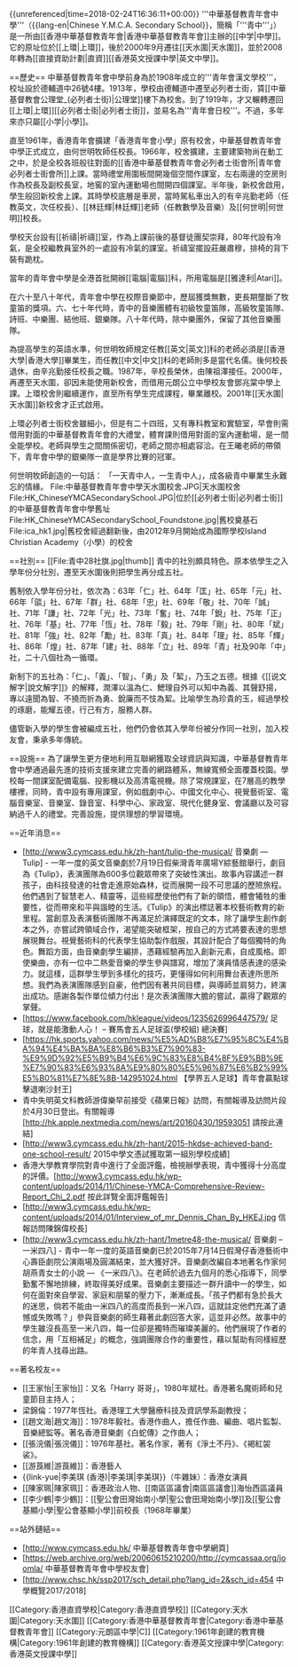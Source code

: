 {{unreferenced|time=2018-02-24T16:36:11+00:00}}
'''中華基督教青年會中學'''（{{lang-en|Chinese Y.M.C.A. Secondary School}}，簡稱「'''青中'''」）是一所由[[香港中華基督教青年會|香港中華基督教青年會]]主辦的[[中学|中學]]。它的原址位於[[上環|上環]]，後於2000年9月遷往[[天水圍|天水圍]]，並於2008年轉為[[直接資助計劃|直資]][[香港英文授課中學|英文中學]]。

==歷史==
中華基督教青年會中學前身為於1908年成立的'''青年會漢文學校'''，校址設於德輔道中26號4樓。1913年，學校由德輔道中遷至必列者士街，賃[[中華基督教會公理堂_(必列者士街)|公理堂]]樓下為校舍。到了1919年，才又輾轉遷回[[上環|上環]][[必列者士街|必列者士街]]，並易名為'''青年會日校'''。不過，多年來亦只屬[[小学|小學]]。

直至1961年，香港青年會擴建「香港青年會小學」原有校舍，中華基督教青年會中學正式成立，由何世明牧師任校長。1966年，校舍擴建，主要建築物尚在動工之中，於是全校各班般往對面的[[香港中華基督教青年會必列者士街會所|青年會必列者士街會所]]上課。當時禮堂用圍板間開幾個空間作課室，左右兩邊的空房則作為校長及副校長室，地窖的室內運動場也間開四個課室。半年後，新校舍啟用，學生般回新校舍上課。其時學校底層是車房，當時駕私車出入的有辛兆勤老師（任教英文，次任校長）、[[林廷輝|林廷輝]]老師（任教數學及音樂）及[[何世明|何世明]]校長。

學校天台設有[[祈禱|祈禱]]室，作為上課前後的基督徒團契崇拜，80年代設有冷氣，是全校繼教員室外的一處設有冷氣的課室。祈禱室擺設莊嚴肅穆，排椅的背下裝有跪枕。

當年的青年會中學是全港首批開辦[[電腦|電腦]]科，所用電腦是[[雅達利|Atari]]。

在六十至八十年代，青年會中學在校際音樂節中，歷屆獲獎無數，更長期壟斷了牧童笛的獎項。六、七十年代時，青中的音樂團體有初級牧童笛隊，高級牧童笛隊、詩班、中樂團、結他班、銀樂隊。八十年代時，除中樂團外，保留了其他音樂團隊。

為提高學生的英語水準，何世明牧師規定任教[[英文|英文]]科的老師必須是[[香港大學|香港大學]]畢業生，而任教[[中文|中文]]科的老師則多是當代名儒。後何校長退休，由辛兆勤接任校長之職。1987年，辛校長榮休，由陳祖澤接任。2000年，再遷至天水圍，卻因未能使用新校舍，而借用元朗公立中學校友會鄧兆棠中學上課。上環校舍則繼續運作，直至所有學生完成課程，畢業離校。2001年[[天水圍|天水圍]]新校舍才正式啟用。

上環必列者士街校舍雖細小，但是有二十四班，又有專科教室和實驗室，早會則需借用對面的中華基督教青年會的大禮堂，體育課則借用對面的室內運動場，是一間全能學校。老師與學生之間關係密切，老師之間亦相處容洽。在王曦老師的帶領下，青年會中學的銀樂隊一直是學界比賽的冠軍。

何世明牧師創造的一句話： 「一天青中人，一生青中人」，成各級青中畢業生永難忘的情緣。
<gallery>
File:中華基督教青年會中學天水圍校舍.JPG|天水圍校舍
File:HK_ChineseYMCASecondarySchool.JPG|位於[[必列者士街|必列者士街]]的中華基督教青年會中學舊址
File:HK_ChineseYMCASecondarySchool_Foundstone.jpg|舊校奠基石
File:ica_hk1.jpg|舊校舍經過翻新後，由2012年9月開始成為國際學校Island Christian Academy（小學）的校舍
</gallery>

==社別==
[[File:青中28社旗.jpg|thumb]]
青中的社別頗具特色。原本依學生之入學年份分社別，遷至天水圍後則把學生再分成五社。

舊制依入學年份分社，依次為：63年「仁」社、64年「匡」社、65年「元」社、66年「燄」社、67年「群」社、68年「忠」社、69年「敬」社、70年「誠」社、71年「謙」社、72年「光」社、73年「奮」社、74年「銳」社、75年「正」社、76年「基」社、77年「恆」社、78年「毅」社、79年「剛」社、80年「斌」社、81年「強」社、82年「勵」社、83年「真」社、84年「理」社、85年「輝」社、86年「煌」社、87年「建」社、88年「立」社、89年「青」社及90年「中」社，二十八個社為一循環。

新制下的五社為：「仁」、「義」、「智」、「勇」及「絜」，乃玉之五德。根據《[[说文解字|說文解字]]》的解釋，潤澤以溫為仁、鰓理自外可以知中為義、其聲舒揚，專以遠聞為智、不撓而折為勇、銳廉而不忮為絜。比喻學生為珍貴的玉，經過學校的琢磨，能耀五德，行己有方，服務人群。

儘管新入學的學生會被編成五社，他們仍會依其入學年份被分作同一社別，加入校友會，秉承多年傳統。

==設施==
為了讓學生更方便地利用互聯網獲取全球資訊與知識，中華基督教青年會中學通過最先進的技術支援來建立完善的網路體系，無線寬頻全面覆蓋校園。學校每一間課室配備電腦、投影機以及高清電視機。除了常規課室，在7層高的教學樓裡，同時，青中設有專用課室，例如戲劇中心、中國文化中心、視覺藝術室、電腦音樂室、音樂室、錄音室、科學中心、家政室、現代化健身室、會議廳以及可容納過千人的禮堂。完善設施，提供理想的學習環境。

==近年消息==
* [http://www3.cymcass.edu.hk/zh-hant/tulip-the-musical/ 音樂劇 — Tulip] - 一年一度的英文音樂劇於7月19日假柴灣青年廣場Y綜藝館舉行，劇目為《Tulip》，表演團隊為600多位觀眾帶來了突破性演出。故事內容講述一群孩子，由科技發達的社會走進原始森林，從而展開一段不可思議的歷險旅程。他們遇到了智慧老人、精靈等，這些經歷使他們有了新的領悟，體會犧牲的重要性，從而帶來和平與諧睦的生活。《Tulip》的演出標誌著本校藝術教育的新里程。當創意及表演藝術團隊不再滿足於演繹既定的文本，除了讓學生創作劇本之外，亦嘗試跨領域合作，渴望能突破框架，按自己的方式將要表達的思想展現舞台。視覺藝術科的代表學生協助製作戲服，其設計配合了每個獨特的角色。舞蹈方面，由音樂劇學生編排，憑藉經驗再加入創新元素，自成風格。即使樂曲，亦有一位中二熱愛音樂的學生參與譜寫，增加了演員情感表達的感染力。就這樣，這群學生學到多樣化的技巧，更懂得如何利用舞台表達所思所想。我們為表演團隊感到自豪，他們因有著共同目標，與導師並肩努力，終演出成功。感謝各製作單位傾力付出！是次表演團隊大膽的嘗試，贏得了觀眾的掌聲。
* [https://www.facebook.com/hkleague/videos/1235626996447579/ 足球，就是能激動人心！ – 賽馬會五人足球盃(學校組) 總決賽]
* [https://hk.sports.yahoo.com/news/%E5%AD%B8%E7%95%8C%E4%BA%94%E4%BA%BA%E8%B6%B3%E7%90%83-%E9%9D%92%E5%B9%B4%E6%9C%83%E8%B4%8F%E9%BB%9E%E7%90%83%E6%93%8A%E9%80%80%E5%96%87%E6%B2%99%E5%B0%81%E7%8E%8B-142951024.html 【學界五人足球】青年會贏點球擊退喇沙封王]
* 青中失明英文科教師游偉樂早前接受《蘋果日報》訪問，有關報導及訪問片段於4月30日登出。有關報導[http://hk.apple.nextmedia.com/news/art/20160430/19593051 請按此連結]
* [http://www3.cymcass.edu.hk/zh-hant/2015-hkdse-achieved-band-one-school-result/ 2015中學文憑試獲取第一組別學校成績]
* 香港大學教育學院對青中進行了全面評鑑，檢視辦學表現，青中獲得十分高度的評價。[http://www3.cymcass.edu.hk/wp-content/uploads/2014/11/Chinese-YMCA-Comprehensive-Review-Report_Chi_2.pdf 按此詳覽全面評鑑報告]
* [http://www3.cymcass.edu.hk/wp-content/uploads/2014/01/Interview_of_mr_Dennis_Chan_By_HKEJ.jpg 信報訪問陳錦偉校長]
* [http://www3.cymcass.edu.hk/zh-hant/1metre48-the-musical/ 音樂劇 – 一米四八] - 青中一年一度的英語音樂劇已於2015年7月14日假灣仔香港藝術中心壽臣劇院公演兩場及圓滿結束，並大獲好評。音樂劇改編自本地著名作家何胡燕青女士的小說 — 《一米四八》。在老師於過去九個月的悉心指導下，同學勤奮不懈地排練，終取得美好成果。音樂劇主要描述一群升讀中一的學生，如何在面對來自學習、家庭和朋輩的壓力下，漸漸成長。「孩子們都有急於長大的迷思，倘若不能由一米四八的高度而長到一米八四，這就註定他們充滿了遺憾或失敗嗎？」參與音樂劇的師生藉著此劇回答大家，這並非必然。故事中的學生雖沒長高至一米八四，每一位卻是獨特而璀璨美麗的。他們展現了作者的信念，用「互相補足」的概念，強調團隊合作的重要性，藉以幫助有同樣經歷的年青人找尋出路。

==著名校友==
* [[王家怡|王家怡]]：又名「Harry 哥哥」，1980年斌社。香港著名魔術師和兒童節目主持人；
* 梁錦倫：1977年恆社。香港理工大學醫療科技及資訊學系副教授；
* [[趙文海|趙文海]]：1978年毅社。香港作曲人，擔任作曲、編曲、唱片監製、音樂總監等。著名香港音樂劇《白蛇傳》之作曲人；
* [[張浣儀|張浣儀]]：1976年基社。著名作家，著有《淨土不丹》、《褐紅袈裟》。
* [[游莨維|游莨維]]：香港藝人
* {{link-yue|李美琪 (香港)|李美琪|李美琪}}（牛雜妹）：香港女演員
* [[陳家珮|陳家珮]]：香港政治人物、[[南區區議會|南區區議會]]海怡西區議員
* [[李少鶴|李少鶴]]：[[聖公會田灣始南小學|聖公會田灣始南小學]]及[[聖公會基顯小學|聖公會基顯小學]]前校長（1968年畢業）

==站外鏈結==
* [http://www.cymcass.edu.hk/ 中華基督教青年會中學網頁]
* [https://web.archive.org/web/20060615210200/http://cymcassaa.org/joomla/ 中華基督教青年會中學校友會]
* [http://www.chsc.hk/ssp2017/sch_detail.php?lang_id=2&sch_id=454 中學概覽2017/2018]

[[Category:香港直資學校|Category:香港直資學校]]
[[Category:天水圍|Category:天水圍]]
[[Category:香港中華基督教青年會|Category:香港中華基督教青年會]]
[[Category:元朗區中學|C]]
[[Category:1961年創建的教育機構|Category:1961年創建的教育機構]]
[[Category:香港英文授課中學|Category:香港英文授課中學]]